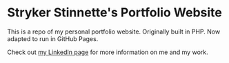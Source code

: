 # Stryker Stinnette's Portfolio Website

This is a repo of my personal portfolio website. Originally built in PHP. Now adapted to run in GitHub Pages.

Check out [my LinkedIn page](https://www.linkedin.com/in/strykers) for more information on me and my work.
